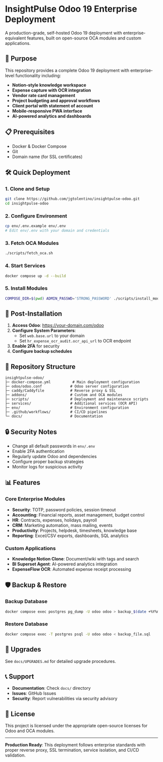 # InsightPulse Odoo 19 Enterprise Deployment

A production-grade, self-hosted Odoo 19 deployment with enterprise-equivalent features, built on open-source OCA modules and custom applications.

## 🚀 Purpose

This repository provides a complete Odoo 19 deployment with enterprise-level functionality including:

- **Notion-style knowledge workspace**
- **Expense capture with OCR integration**
- **Vendor rate card management**
- **Project budgeting and approval workflows**
- **Client portal with statement of account**
- **Mobile-responsive PWA interface**
- **AI-powered analytics and dashboards**

## 📋 Prerequisites

- Docker & Docker Compose
- Git
- Domain name (for SSL certificates)

## 🛠️ Quick Deployment

### 1. Clone and Setup
```bash
git clone https://github.com/jgtolentino/insightpulse-odoo.git
cd insightpulse-odoo
```

### 2. Configure Environment
```bash
cp env/.env.example env/.env
# Edit env/.env with your domain and credentials
```

### 3. Fetch OCA Modules
```bash
./scripts/fetch_oca.sh
```

### 4. Start Services
```bash
docker compose up -d --build
```

### 5. Install Modules
```bash
COMPOSE_DIR=$(pwd) ADMIN_PASSWD='STRONG_PASSWORD' ./scripts/install_modules.sh odoo
```

## 🔧 Post-Installation

1. **Access Odoo**: https://your-domain.com/odoo
2. **Configure System Parameters**:
   - Set `web.base.url` to your domain
   - Set `hr_expense_ocr_audit.ocr_api_url` to OCR endpoint
3. **Enable 2FA** for security
4. **Configure backup schedules**

## 📁 Repository Structure

```
insightpulse-odoo/
├─ docker-compose.yml          # Main deployment configuration
├─ odoo/odoo.conf             # Odoo server configuration
├─ caddy/Caddyfile            # Reverse proxy & SSL
├─ addons/                    # Custom and OCA modules
├─ scripts/                   # Deployment and maintenance scripts
├─ services/                  # Additional services (OCR API)
├─ env/                       # Environment configuration
├─ .github/workflows/         # CI/CD pipelines
└─ docs/                      # Documentation
```

## 🔒 Security Notes

- Change all default passwords in `env/.env`
- Enable 2FA authentication
- Regularly update Odoo and dependencies
- Configure proper backup strategies
- Monitor logs for suspicious activity

## 📊 Features

### Core Enterprise Modules
- **Security**: TOTP, password policies, session timeout
- **Accounting**: Financial reports, asset management, budget control
- **HR**: Contracts, expenses, holidays, payroll
- **CRM**: Marketing automation, mass mailing, events
- **Productivity**: Projects, helpdesk, timesheets, knowledge base
- **Reporting**: Excel/CSV exports, dashboards, SQL analytics

### Custom Applications
- **Knowledge Notion Clone**: Document/wiki with tags and search
- **BI Superset Agent**: AI-powered analytics integration
- **ExpenseFlow OCR**: Automated expense receipt processing

## 🛡️ Backup & Restore

### Backup Database
```bash
docker compose exec postgres pg_dump -U odoo odoo > backup_$(date +%Y%m%d).sql
```

### Restore Database
```bash
docker compose exec -T postgres psql -U odoo odoo < backup_file.sql
```

## 🔄 Upgrades

See `docs/UPGRADES.md` for detailed upgrade procedures.

## 📞 Support

- **Documentation**: Check `docs/` directory
- **Issues**: GitHub Issues
- **Security**: Report vulnerabilities via security advisory

## 📄 License

This project is licensed under the appropriate open-source licenses for Odoo and OCA modules.

---

**Production Ready**: This deployment follows enterprise standards with proper reverse proxy, SSL termination, service isolation, and CI/CD validation.
